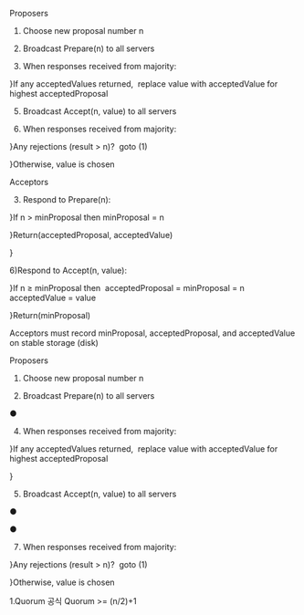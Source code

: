 Proposers

1) Choose new proposal number n

2) Broadcast Prepare(n) to all servers

4) When responses received from majority:

}If any acceptedValues returned,  replace value with acceptedValue for highest acceptedProposal


5) Broadcast Accept(n, value) to all servers

7) When responses received from majority:

}Any rejections (result > n)?  goto (1)

}Otherwise, value is chosen


Acceptors

3) Respond to Prepare(n):

}If n > minProposal then minProposal = n

}Return(acceptedProposal, acceptedValue)

}

6)Respond to Accept(n, value):

}If n ≥ minProposal then  acceptedProposal = minProposal = n  acceptedValue = value

}Return(minProposal)

Acceptors must record minProposal, acceptedProposal, and acceptedValue on stable storage (disk)



Proposers

1) Choose new proposal number n

2) Broadcast Prepare(n) to all servers

●

4) When responses received from majority:

}If any acceptedValues returned,  replace value with acceptedValue for highest acceptedProposal

}

5) Broadcast Accept(n, value) to all servers

●

●

7) When responses received from majority:

}Any rejections (result > n)?  goto (1)

}Otherwise, value is chosen

1.Quorum 공식
	Quorum >= (n/2)+1